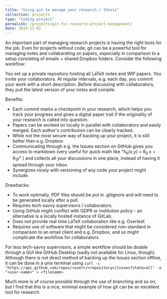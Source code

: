 ```yaml
---
title: "Using git to manage your research / thesis"
collection: projects
type: "Coding project"
permalink: /projects/git-for-research-project-management/
date: 2019-11-01
---
```


An important part of managing research projects is having the right tools for the job. Even for projects without code, git can be a powerful tool for managing notes and collaborating on papers, especially in comparison to a setup consisting of emails + shared Dropbox folders. Consider the following workflow:

You set up a private repository hosting all LaTeX notes and WIP papers. You invite your collaborators. At regular intervals, e.g. each day, you commit your work with a short description. Before discussing with collaborators, they pull the latest version of your notes and compile.

Benefits:
- Each commit marks a checkpoint in your research, which helps you track your progress and gives a digital paper trail if the originality of your research is called into question.
- Papers can be worked on locally in parallel with collaborators and easily merged. Each author's contribution can be clearly tracked.
- While not the most secure way of backing up your project, it is still better than e.g. Dropbox.
- Communicating through e.g. the Issues section on GitHub gives you access to markdown (very useful for quick math like "h<sub>&theta;</sub>(x,y) = &theta;<sub>0</sub> x + &theta;<sub>1</sub>y" ) and collects all your discussions in one place, instead of having it spread through your inbox.
- Synergizes nicely with versioning of any code your project might include.

Drawbacks:
- To work optimally, PDF files should be put in .gitignore and will need to be generated locally after a pull.
- Requires tech-savvy supervisors / collaborators.
- Using GitHub might conflict with GDPR or institution policy - an alternative is a locally hosted instance of GitLab.
- Does not provide real time LaTeX collaboration like e.g. Overleaf.
- Requires use of software that might be considered non-standard in comparison to an email client and e.g. Dropbox, and so might complicate the workflow for collaborators.

For less tech-savvy supervisors, a simple workflow should be doable through a GUI like GitHub Desktop (sadly not available for Linux, though). Although there is not direct method of backing up the Issues section offline, it can be done in a unix terminal using  ``curl -i "https://api.github.com/repos/<user>/<repository>/issues?state=all" -u "<user-name>" > <filename>``

Much more is of course possible through the use of branching and so on, but I find that this is a nice, minimal example of how git can be an excellent tool for research.
